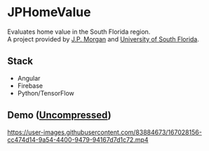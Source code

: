 # JPHomeValue
Evaluates home value in the South Florida region.  
A project provided by [J.P. Morgan](https://www.jpmorgan.com/global) and [University of South Florida](https://www.usf.edu/).

## Stack
- Angular
- Firebase
- Python/TensorFlow

## Demo ([Uncompressed](https://drive.google.com/file/d/1VWUtBZM4Uz-zqGOII6mkGlisc-BO-0g2/view?usp=sharing))
https://user-images.githubusercontent.com/83884673/167028156-cc474d14-9a54-4400-9479-94167d7d1c72.mp4
